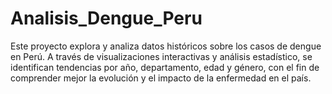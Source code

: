 # Analisis_Dengue_Peru
Este proyecto explora y analiza datos históricos sobre los casos de dengue en Perú. A través de visualizaciones interactivas y análisis estadístico, se identifican tendencias por año, departamento, edad y género, con el fin de comprender mejor la evolución y el impacto de la enfermedad en el país.
